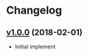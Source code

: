 # Changelog

## [v1.0.0](https://github.com/kikumoto/fluent-agent-chimera/compare/v1.0.0...v1.0.0) (2018-02-01)

* Initial implement
